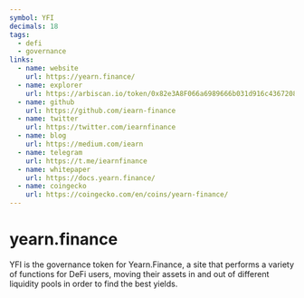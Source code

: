 ```yaml
---
symbol: YFI
decimals: 18
tags:
  - defi
  - governance
links:
  - name: website
    url: https://yearn.finance/
  - name: explorer
    url: https://arbiscan.io/token/0x82e3A8F066a6989666b031d916c43672085b1582
  - name: github
    url: https://github.com/iearn-finance
  - name: twitter
    url: https://twitter.com/iearnfinance
  - name: blog
    url: https://medium.com/iearn
  - name: telegram
    url: https://t.me/iearnfinance
  - name: whitepaper
    url: https://docs.yearn.finance/
  - name: coingecko
    url: https://coingecko.com/en/coins/yearn-finance/
---
```


# yearn.finance

YFI is the governance token for Yearn.Finance, a site that performs a variety of functions for DeFi users, moving their assets in and out of different liquidity pools in order to find the best yields.
